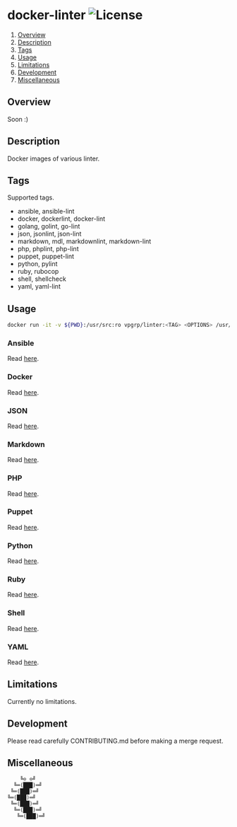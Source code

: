 # docker-linter ![License][license-img]

1. [Overview](#overview)
2. [Description](#description)
3. [Tags](#setup)
4. [Usage](#usage)
5. [Limitations](#limitations)
6. [Development](#development)
7. [Miscellaneous](#miscellaneous)

## Overview

Soon :)

## Description

Docker images of various linter.

## Tags

Supported tags.

- ansible, ansible-lint
- docker, dockerlint, docker-lint
- golang, golint, go-lint
- json, jsonlint, json-lint
- markdown, mdl, markdownlint, markdown-lint
- php, phplint, php-lint
- puppet, puppet-lint
- python, pylint
- ruby, rubocop
- shell, shellcheck
- yaml, yaml-lint

## Usage

```bash
docker run -it -v ${PWD}:/usr/src:ro vpgrp/linter:<TAG> <OPTIONS> /usr/src
```

### Ansible

Read [here](https://github.com/willthames/ansible-lint).

### Docker

Read [here](https://github.com/redcoolbeans/dockerlint).

### JSON

Read [here](https://github.com/pagerduty/jsonlint).

### Markdown

Read [here](https://github.com/markdownlint/markdownlint).

### PHP

Read [here](https://github.com/overtrue/phplint).

### Puppet

Read [here](https://github.com/rodjek/puppet-lint).

### Python

Read [here](https://github.com/pycqa/pylint).

### Ruby

Read [here](https://github.com/bbatsov/rubocop).

### Shell

Read [here](https://github.com/koalaman/shellcheck).

### YAML

Read [here](https://github.com/pryz/yaml-lint).

## Limitations

Currently no limitations.

## Development

Please read carefully CONTRIBUTING.md before making a merge request.

## Miscellaneous

```
    ╚⊙ ⊙╝
  ╚═(███)═╝
 ╚═(███)═╝
╚═(███)═╝
 ╚═(███)═╝
  ╚═(███)═╝
   ╚═(███)═╝
```

[license-img]: https://img.shields.io/badge/license-ISC-blue.svg
